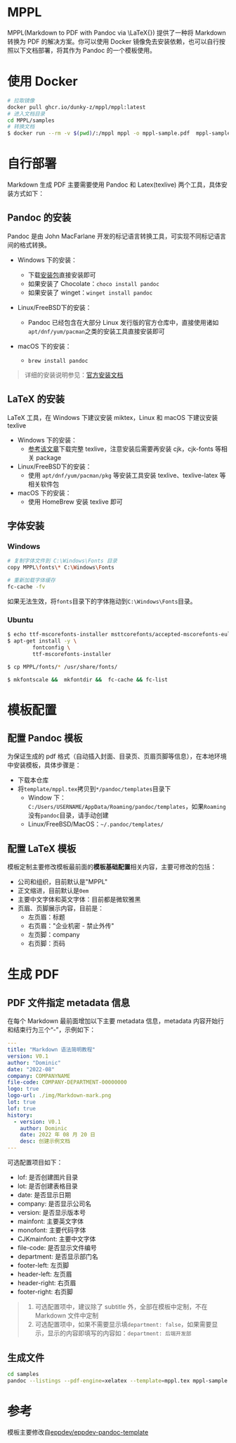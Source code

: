 # MPPL

MPPL(Markdown to PDF with Pandoc via \LaTeX{}) 提供了一种将 Markdown 转换为 PDF 的解决方案。你可以使用 Docker 镜像免去安装依赖，也可以自行按照以下文档部署，将其作为 Pandoc 的一个模板使用。

# 使用 Docker

```bash
# 拉取镜像
docker pull ghcr.io/dunky-z/mppl/mppl:latest
# 进入文档目录
cd MPPL/samples
# 转换文档
$ docker run --rm -v $(pwd)/:/mppl mppl -o mppl-sample.pdf  mppl-sample.md        
```

# 自行部署

Markdown 生成 PDF 主要需要使用 Pandoc 和 Latex(texlive) 两个工具，具体安装方式如下：

## Pandoc 的安装

Pandoc 是由 John MacFarlane 开发的标记语言转换工具，可实现不同标记语言间的格式转换。

- Windows 下的安装：
  - 下载[安装包](https://github.com/jgm/pandoc/releases)直接安装即可
  - 如果安装了 Chocolate：`choco install pandoc`
  - 如果安装了 winget：`winget install pandoc`

- Linux/FreeBSD下的安装：
  - Pandoc 已经包含在大部分 Linux 发行版的官方仓库中，直接使用诸如`apt/dnf/yum/pacman`之类的安装工具直接安装即可
  
- macOS 下的安装：
  - `brew install pandoc`

> 详细的安装说明参见：[官方安装文档](https://pandoc.org/installing.html)

## LaTeX 的安装

LaTeX 工具，在 Windows 下建议安装 miktex，Linux 和 macOS 下建议安装 texlive

- Windows 下的安装：
  - [参考该文章](https://zhuanlan.zhihu.com/p/41855480)下载完整 texlive，注意安装后需要再安装 cjk，cjk-fonts 等相关 package
- Linux/FreeBSD下的安装：
  - 使用 `apt/dnf/yum/pacman/pkg` 等安装工具安装 texlive、texlive-latex 等相关软件包
- macOS 下的安装：
  - 使用 HomeBrew 安装 texlive 即可

## 字体安装

### Windows

```bash
# 复制字体文件到 C:\Windows\Fonts 目录
copy MPPL\fonts\* C:\Windows\Fonts

# 重新加载字体缓存
fc-cache -fv
```

如果无法生效，将`fonts`目录下的字体拖动到`C:\Windows\Fonts`目录。

### Ubuntu

```bash
$ echo ttf-mscorefonts-installer msttcorefonts/accepted-mscorefonts-eula select true | debconf-set-selections
$ apt-get install -y \
        fontconfig \
        ttf-mscorefonts-installer

$ cp MPPL/fonts/* /usr/share/fonts/

$ mkfontscale &&  mkfontdir &&  fc-cache && fc-list
```

# 模板配置

## 配置 Pandoc 模板

为保证生成的 pdf 格式（自动插入封面、目录页、页眉页脚等信息），在本地环境中安装模板，具体步骤是：

- 下载本仓库
- 将`template/mppl.tex`拷贝到`*/pandoc/templates`目录下
  - Window 下：`C:/Users/USERNAME/AppData/Roaming/pandoc/templates`，如果`Roaming`没有`pandoc`目录，请手动创建
  - Linux/FreeBSD/MacOS：`~/.pandoc/templates/`

## 配置 LaTeX 模板

模板定制主要修改模板最前面的**模板基础配置**相关内容，主要可修改的包括：

- 公司和组织，目前默认是"MPPL"
- 正文缩进，目前默认是`0em`
- 主要中文字体和英文字体：目前都是微软雅黑
- 页眉、页脚展示内容，目前是：
  - 左页眉：标题
  - 右页眉："企业机密 - 禁止外传"
  - 左页脚：company
  - 右页脚：页码

# 生成 PDF

## PDF 文件指定 metadata 信息

在每个 Markdown 最前面增加以下主要 metadata 信息，metadata 内容开始行和结束行为三个“-”，示例如下：

```yml
---
title: "Markdown 语法简明教程"
version: V0.1
author: "Dominic"
date: "2022-08"
company: COMPANYNAME
file-code: COMPANY-DEPARTMENT-00000000
logo: true
logo-url: ./img/Markdown-mark.png
lot: true
lof: true
history:
  - version: V0.1
    author: Dominic
    date: 2022 年 08 月 20 日
    desc: 创建示例文档
---
```

可选配置项目如下：

- lof: 是否创建图片目录
- lot: 是否创建表格目录
- date: 是否显示日期
- company: 是否显示公司名
- version: 是否显示版本号
- mainfont: 主要英文字体
- monofont: 主要代码字体
- CJKmainfont: 主要中文字体
- file-code: 是否显示文件编号
- department: 是否显示部门名
- footer-left: 左页脚
- header-left: 左页眉
- header-right: 右页眉
- footer-right: 右页脚

> 1. 可选配置项中，建议除了 subtitle 外，全部在模板中定制，不在 Markdown 文件中定制
> 2. 可选配置项中，如果不需要显示填`department: false`，如果需要显示，显示的内容即填写的内容如：`department: 后端开发部`

## 生成文件

```bash
cd samples
pandoc --listings --pdf-engine=xelatex --template=mppl.tex mppl-sample.md -o mppl-sample.pdf
```

# 参考

模板主要修改自[eppdev/eppdev-pandoc-template](https://github.com/eppdev/eppdev-pandoc-template)
